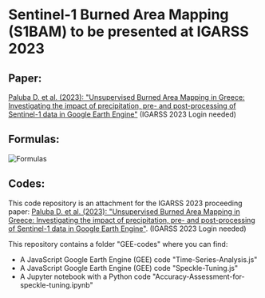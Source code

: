 # Sentinel-1 Burned Area Mapping (S1BAM) to be presented at IGARSS 2023

## Paper: 
[Paluba D. et al. (2023): "Unsupervised Burned Area Mapping in Greece: Investigating the impact of precipitation, pre- and post-processing of Sentinel-1 data in Google Earth Engine"](https://cmsfiles.s3.amazonaws.com/ig23/proceedings/papers/0002520.pdf?X-Amz-Content-Sha256=UNSIGNED-PAYLOAD&X-Amz-Algorithm=AWS4-HMAC-SHA256&X-Amz-Credential=AKIAZW5HH2C3GPEL7I72%2F20230719%2Fus-east-1%2Fs3%2Faws4_request&X-Amz-Date=20230719T174424Z&X-Amz-SignedHeaders=host&X-Amz-Expires=3600&X-Amz-Signature=d0cf8b021fb16ac66409423f57acf238fa9ecf0da3d43a60e57761a586ac49f7) (IGARSS 2023 Login needed)

## Formulas:
![Formulas](https://github.com/palubad/S1BAM-IGARSS-2023/assets/33784015/993a4310-f082-4f1d-a7a6-2c3d1ff35581)

## Codes:
This code repository is an attachment for the IGARSS 2023 proceeding paper: [Paluba D. et al. (2023): "Unsupervised Burned Area Mapping in Greece: Investigating the impact of precipitation, pre- and post-processing of Sentinel-1 data in Google Earth Engine"](https://cmsfiles.s3.amazonaws.com/ig23/proceedings/papers/0002520.pdf?X-Amz-Content-Sha256=UNSIGNED-PAYLOAD&X-Amz-Algorithm=AWS4-HMAC-SHA256&X-Amz-Credential=AKIAZW5HH2C3GPEL7I72%2F20230719%2Fus-east-1%2Fs3%2Faws4_request&X-Amz-Date=20230719T174424Z&X-Amz-SignedHeaders=host&X-Amz-Expires=3600&X-Amz-Signature=d0cf8b021fb16ac66409423f57acf238fa9ecf0da3d43a60e57761a586ac49f7). (IGARSS 2023 Login needed)


</b> This repository contains a folder "GEE-codes" where you can find:
  - A JavaScript Google Earth Engine (GEE) code "Time-Series-Analysis.js" 
  - A JavaScript Google Earth Engine (GEE) code "Speckle-Tuning.js" 
  - A Jupyter notebook with a Python code "Accuracy-Assessment-for-speckle-tuning.ipynb"  

